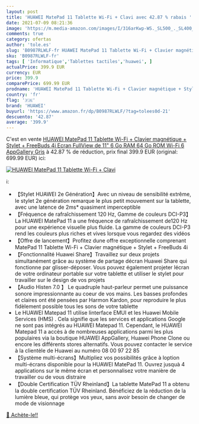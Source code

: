 ```yaml
---
layout: post
title: 'HUAWEI MatePad 11 Tablette Wi-Fi + Clavi avec 42.87 % rabais '
date: 2021-07-09 08:21:36
image: 'https://m.media-amazon.com/images/I/316arKwp-WS._SL500_._SL400_.jpg'
comments: true
category: ofertas
author: 'tole.es'
slug: 'B0987RLWLF-fr HUAWEI MatePad 11 Tablette Wi-Fi + Clavier magnétique +...'
sku: 'B0987RLWLF-fr'
tags: [ 'Informatique','Tablettes tactiles','huawei', ]
actualPrice: 399.9 EUR
currency: EUR
price: 399.9
comparePrice: 699.99 EUR
prodname: 'HUAWEI MatePad 11 Tablette Wi-Fi + Clavier magnétique + Stylet + FreeBuds 4i  Ecran FullView de 11" 6 Go RAM  64 Go ROM  Wi-Fi 6  AppGallery  Gris'
country: 'fr'
flag: '🇫🇷'
brand: 'HUAWEI'
buyurl: 'https://www.amazon.fr/dp/B0987RLWLF/?tag=tolees0d-21'
descuento: '42.87'
average: '399.9'
---
```


C'est en vente [HUAWEI MatePad 11 Tablette Wi-Fi + Clavier magnétique + Stylet + FreeBuds 4i  Ecran FullView de 11" 6 Go RAM  64 Go ROM  Wi-Fi 6  AppGallery  Gris](https://www.amazon.fr/dp/B0987RLWLF/?tag=tolees0d-21)  à  42.87 % de réduction, prix final  399.9 EUR (original: 699.99 EUR) ici:

[![HUAWEI MatePad 11 Tablette Wi-Fi + Clavi](https://m.media-amazon.com/images/I/316arKwp-WS._SL500_._SL400_.jpg)](https://www.amazon.fr/dp/B0987RLWLF/?tag=tolees0d-21)

ℹ️:

- 【Stylet HUAWEI 2e Génération】Avec un niveau de sensibilité extrême, le stylet 2e génération remarque le plus petit mouvement sur la tablette, avec une latence de 2ms* quasiment imperceptible
- 【Fréquence de rafraîchissement 120 Hz, Gamme de couleurs DCI-P3】La HUAWEI MatePad 11 a une fréquence de rafraîchissement de120 Hz pour une expérience visuelle plus fluide. La gamme de couleurs DCI-P3 rend les couleurs plus riches et vives lorsque vous regardez des vidéos
- 【Offre de lancement】Profitez dune offre exceptionnelle comprenant MatePad 11 Tablette Wi-Fi + Clavier magnétique + Stylet + FreeBuds 4i
- 【Fonctionnalité Huawei Share】Travaillez sur deux projets simultanément grâce au système de partage décran Huawei Share qui fonctionne par glisser-déposer. Vous pouvez également projeter lécran de votre ordinateur portable sur votre tablette et utiliser le stylet pour travailler sur le design de vos projets
- 【Audio Histen 7.0 】 Le quadruple haut-parleur permet une puissance sonore impressionnante au coeur de vos mains. Les basses profondes et claires ont été pensées par Harmon Kardon, pour reproduire le plus fidèlement possible tous les sons de votre tablette
- Le HUAWEI Matepad 11 utilise linterface EMUI et les Huawei Mobile Services (HMS) . Cela signifie que les services et applications Google ne sont pas intégrés au HUAWEI Matepad 11. Cependant, le HUAWEI Matepad 11 a accès à de nombreuses applications parmi les plus populaires via la boutique HUAWEI AppGallery, Huawei Phone Clone ou encore les différents stores alternatifs. Vous pouvez contacter le service à la clientèle de Huawei au numéro 08 00 97 22 85
- 【Système multi-écrans】Multipliez vos possibilités grâce à loption multi-écrans disponible pour la HUAWEI MatePad 11. Ouvrez jusquà 4 applications sur le même écran et personnalisez votre manière de travailler ou de vous distraire
- 【Double Certification TÜV Rheinland】La tablette MatePad 11 a obtenu la double certification TÜV Rheinland. Bénéficiez de la réduction de la lumière bleue, qui protège vos yeux, sans avoir besoin de changer de mode de visionnage

[🛒 Achète-le!!](https://www.amazon.fr/dp/B0987RLWLF/?tag=tolees0d-21)
